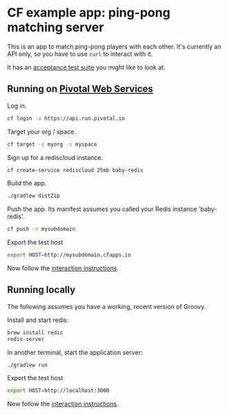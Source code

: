 # CF example app: ping-pong matching server

This is an app to match ping-pong players with each other. It's currently an
API only, so you have to use `curl` to interact with it.

It has an [acceptance test suite][acceptance-test] you might like to look at.

## Running on [Pivotal Web Services][pws]

Log in.

```bash
cf login -a https://api.run.pivotal.io
```

Target your org / space.

```bash
cf target -o myorg -s myspace
```

Sign up for a rediscloud instance.

```bash
cf create-service rediscloud 25mb baby-redis
```

Build the app.

```bash
./gradlew distZip
```

Push the app. Its manifest assumes you called your Redis instance 'baby-redis'.

```bash
cf push -n mysubdomain
```

Export the test host

```bash
export HOST=http://mysubdomain.cfapps.io
```

Now follow the [interaction instructions][interaction].

## Running locally

The following assumes you have a working, recent version of Groovy.

Install and start redis:

```bash
brew install redis
redis-server
```

In another terminal, start the application server:

```bash
./gradlew run
```

Export the test host

```bash
export HOST=http://localhost:3000
```

Now follow the [interaction instructions][interaction].

[acceptance-test]:https://github.com/camelpunch/pong_matcher_acceptance
[pws]:https://run.pivotal.io
[interaction]:https://github.com/cloudfoundry-samples/pong_matcher_rails/blob/master/README.md#interaction-instructions
